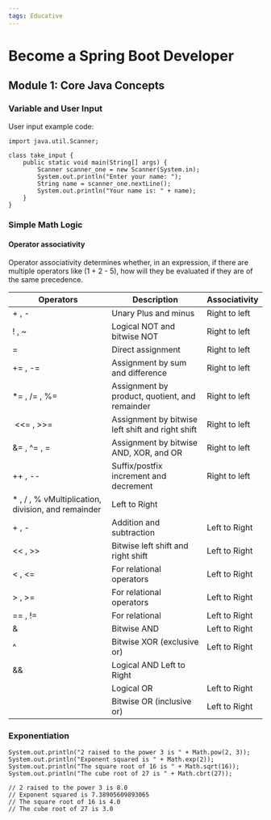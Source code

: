 ```yaml
---
tags: Educative
---
```


# Become a Spring Boot Developer

## Module 1: Core Java Concepts

### Variable and User Input

User input example code:
```java=
import java.util.Scanner;

class take_input {
    public static void main(String[] args) {
        Scanner scanner_one = new Scanner(System.in);
        System.out.println("Enter your name: ");
        String name = scanner_one.nextLine();
        System.out.println("Your name is: " + name);
    }
}
```

### Simple Math Logic

#### Operator associativity
Operator associativity determines whether, in an expression, if there are multiple operators like (1 + 2 - 5), how will they be evaluated if they are of the same precedence. 

Operators |	Description |	Associativity
|--|--|--|
|+ , -	 | Unary Plus and minus	|Right to left|
|! , ~	|Logical NOT and bitwise NOT	|Right to left
|=	|Direct assignment	|Right to left
|+= , -=	|Assignment by sum and difference	|Right to left
|*= , /= , %=|	Assignment by product, quotient, and remainder	|Right to left
|   <<= , >>=	|Assignment by bitwise left shift and right shift	|Right to left
|  &= , ^= , =	|Assignment by bitwise AND, XOR, and OR	|Right to left
|  ++ , --	|Suffix/postfix increment and decrement	|Right to left
| * , / , %	vMultiplication, division, and remainder	|Left to Right
|+ , -	|Addition and subtraction	|Left to Right
|<< , >>	|Bitwise left shift and right shift	|Left to Right
|< , <=	|For relational operators	|Left to Right
|> , >=	|For relational operators	|Left to Right
|== , !=	|For relational	|Left to Right
|&	|Bitwise AND|	Left to Right
|^	|Bitwise XOR (exclusive or)	|Left to Right
|&&	|Logical AND	Left to Right
|  |	Logical OR	|Left to Right
| |	Bitwise OR (inclusive or)	|Left to Right

### Exponentiation
```java=
System.out.println("2 raised to the power 3 is " + Math.pow(2, 3));
System.out.println("Exponent squared is " + Math.exp(2));
System.out.println("The square root of 16 is " + Math.sqrt(16));
System.out.println("The cube root of 27 is " + Math.cbrt(27));

// 2 raised to the power 3 is 8.0
// Exponent squared is 7.38905609893065
// The square root of 16 is 4.0
// The cube root of 27 is 3.0
```

